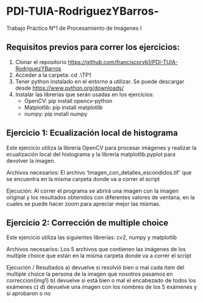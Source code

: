 ﻿# PDI-TUIA-RodriguezYBarros-
 
Trabajo Práctico N°1 de Procesamiento de Imágenes I

## Requisitos previos para correr los ejercicios:
1) Clonar el repositorio https://github.com/franciscoryb1/PDI-TUIA-RodriguezYBarros
2) Acceder a la carpeta: cd .\TP1
3) Tener python instalado en el entorno a utilizar. Se puede descargar desde https://www.python.org/downloads/
4) Instalar las librerías que serán usadas en los ejercicios:
   - OpenCV: pip install opencv-python
   - Matplotlib: pip install matplotlib
   - numpy: pip install numpy
   
## Ejercicio 1: Ecualización local de histograma
Este ejercicio utiliza la librería OpenCV para procesar imágenes y realizar la ecualización local del histograma y la librería matplotlib.pyplot para devolver la imagen.

Archivos necesarios: El archivo 'Imagen_con_detalles_escondidos.tif' que se encuentra en la misma carpeta donde va a correr el script

Ejecución: Al correr el programa se abrirá una imagen con la imagen original y los resultados obtenidos con diferentes valores de ventana, en la cuales se puede hacer zoom para apreciar mejor las mismas.

## Ejercicio 2: Corrección de multiple choice
Este ejercicio utiliza las siguientes librerías: cv2, numpy y matplotlib

Archivos necesarios: Los 5 archivos que contienen las imágenes de los multiple choice que están en la misma carpeta donde va a correr el script

Ejecución / Resultados
a) devuelve si resolvió bien o mal cada item del multiple choice la persona de la imagen que nosotros pasamos en correccion(img1)
b) devuelve si está bien o mal el encabezado de todos los exámenes
c) 
d) devuelve una imagen con los nombres de los 5 exámenes y si aprobaron o no 

